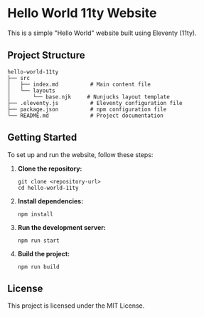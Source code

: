 # Hello World 11ty Website

This is a simple "Hello World" website built using Eleventy (11ty). 

## Project Structure

```
hello-world-11ty
├── src
│   ├── index.md          # Main content file
│   └── layouts
│       └── base.njk     # Nunjucks layout template
├── .eleventy.js          # Eleventy configuration file
├── package.json          # npm configuration file
└── README.md             # Project documentation
```

## Getting Started

To set up and run the website, follow these steps:

1. **Clone the repository:**
   ```
   git clone <repository-url>
   cd hello-world-11ty
   ```

2. **Install dependencies:**
   ```
   npm install
   ```

3. **Run the development server:**
   ```
   npm run start
   ```

4. **Build the project:**
   ```
   npm run build
   ```

## License

This project is licensed under the MIT License.